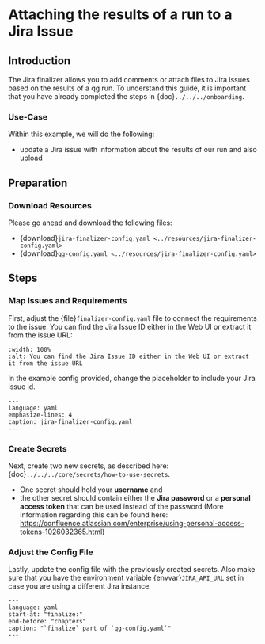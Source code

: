 # Attaching the results of a run to a Jira Issue

## Introduction

The Jira finalizer allows you to add comments or attach files to Jira issues based on the results of a qg run. To understand this guide, it is important that you have already completed the steps in {doc}`../../../onboarding`.

### Use-Case

Within this example, we will do the following:

* update a Jira issue with information about the results of our run and also upload

## Preparation

### Download Resources

Please go ahead and download the following files:

* {download}`jira-finalizer-config.yaml <../resources/jira-finalizer-config.yaml>`
* {download}`qg-config.yaml <../resources/jira-finalizer-config.yaml>`

## Steps

### Map Issues and Requirements

First, adjust the {file}`finalizer-config.yaml` file to connect the requirements to the issue. You can find the Jira Issue ID either in the Web UI or extract it from the issue URL:

```{image} ../resources/jira-issue-id.png
:width: 100%
:alt: You can find the Jira Issue ID either in the Web UI or extract it from the issue URL
```

In the example config provided, change the placeholder to include your Jira issue id.

```{literalinclude} ../resources/jira-finalizer-config.yaml
---
language: yaml
emphasize-lines: 4
caption: jira-finalizer-config.yaml
---
```

### Create Secrets

Next, create two new secrets, as described here: {doc}`../../../core/secrets/how-to-use-secrets`.

* One secret should hold your **username** and
* the other secret should contain either the **Jira password** or a **personal access token** that can be used instead of the password (More information regarding this can be found here: <https://confluence.atlassian.com/enterprise/using-personal-access-tokens-1026032365.html>)

### Adjust the Config File

Lastly, update the config file with the previously created secrets. Also make sure that you have the environment variable {envvar}`JIRA_API_URL` set in case you are using a different Jira instance.

```{literalinclude} ../resources/qg-config.yaml
---
language: yaml
start-at: "finalize:"
end-before: "chapters"
caption: "`finalize` part of `qg-config.yaml`"
---
```
